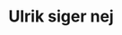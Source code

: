 <html lang="en">
<head>
    <meta charset="UTF-8">
    <meta name="viewport" content="width=device-width, initial-scale=1.0">
    <title>Ulrik siger nej</title>
</head>
<body>
    <h1>Ulrik siger nej</h1>
</body>
</html>
